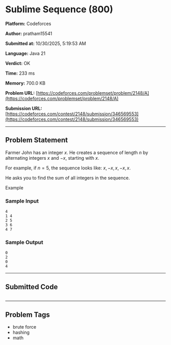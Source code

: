 
# Sublime Sequence (800)

**Platform:** Codeforces  

**Author:** pratham15541  

**Submitted at:** 10/30/2025, 5:19:53 AM  

**Language:** Java 21  

**Verdict:** OK  

**Time:** 233 ms  

**Memory:** 700.0 KB  

**Problem URL:** [https://codeforces.com/problemset/problem/2148/A](https://codeforces.com/problemset/problem/2148/A)  

**Submission URL:** [https://codeforces.com/contest/2148/submission/346569553](https://codeforces.com/contest/2148/submission/346569553)  

---

## Problem Statement
Farmer John has an integer $x$. He creates a sequence of length $n$ by alternating integers $x$ and $-x$, starting with $x$. 

For example, if $n = 5$, the sequence looks like: $x, -x, x, -x, x$.

He asks you to find the sum of all integers in the sequence.

Example

### Sample Input
```
4
1 4
2 5
3 6
4 7
```

### Sample Output
```
0
2
0
4
```

---

## Submitted Code

```java

```

---

## Problem Tags
- brute force
- hashing
- math
